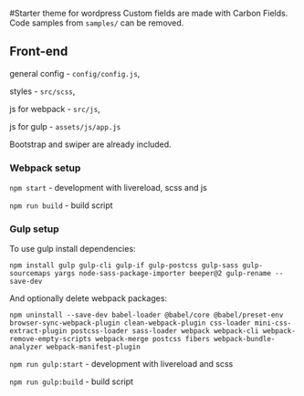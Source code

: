 #Starter theme for wordpress
Custom fields are made with Carbon Fields. 
Code samples from ```samples/``` can be removed.

## Front-end
general config - ```config/config.js```,

styles - ```src/scss```,

js for webpack - ```src/js```, 

js for gulp - ```assets/js/app.js```

Bootstrap and swiper are already included. 

### Webpack setup
```npm start``` - development with livereload, scss and js

```npm run build``` - build script

### Gulp setup
To use gulp install dependencies: 
```
npm install gulp gulp-cli gulp-if gulp-postcss gulp-sass gulp-sourcemaps yargs node-sass-package-importer beeper@2 gulp-rename --save-dev
```
And optionally delete webpack packages:
```
npm uninstall --save-dev babel-loader @babel/core @babel/preset-env browser-sync-webpack-plugin clean-webpack-plugin css-loader mini-css-extract-plugin postcss-loader sass-loader webpack webpack-cli webpack-remove-empty-scripts webpack-merge postcss fibers webpack-bundle-analyzer webpack-manifest-plugin
```

```npm run gulp:start``` - development with livereload and scss

```npm run gulp:build``` - build script
